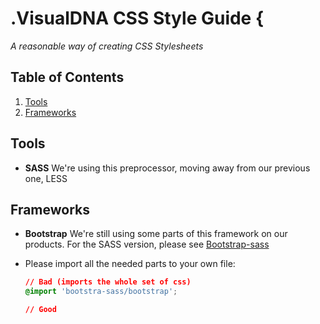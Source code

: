 # .VisualDNA CSS Style Guide {

*A reasonable way of creating CSS Stylesheets*

## <a name='TOC'>Table of Contents</a>

1. [Tools](#tools)
2. [Frameworks](#frameworks)

## <a name='tools'>Tools</a>
- **SASS** We're using this preprocessor, moving away from our previous one, LESS


## <a name='frameworks'>Frameworks</a>

- **Bootstrap** We're still using some parts of this framework on our products. For the SASS version, please see [Bootstrap-sass](https://github.com/thomas-mcdonald/bootstrap-sass)

- Please import all the needed parts to your own file:

    ``` css
    // Bad (imports the whole set of css)
    @import 'bootstra-sass/bootstrap';

    // Good
